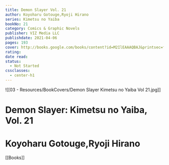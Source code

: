 ```yaml
---
title: Demon Slayer Vol. 21
author: Koyoharu Gotouge,Ryoji Hirano
series: Kimetsu no Yaiba
bookNo: 21
category: Comics & Graphic Novels
publisher: VIZ Media LLC
publishdate: 2021-04-06
pages: 193
cover: http://books.google.com/books/content?id=M2IlEAAAQBAJ&printsec=frontcover&img=1&zoom=1&source=gbs_api
rating: 
date read: 
status:
  - Not Started
cssclasses:
  - center-h1
---
```

![[03 - Resources/BookCovers/Demon Slayer Kimetsu no Yaiba Vol 21.jpg]]
# Demon Slayer: Kimetsu no Yaiba, Vol. 21
# Koyoharu Gotouge,Ryoji Hirano







[[Books]]